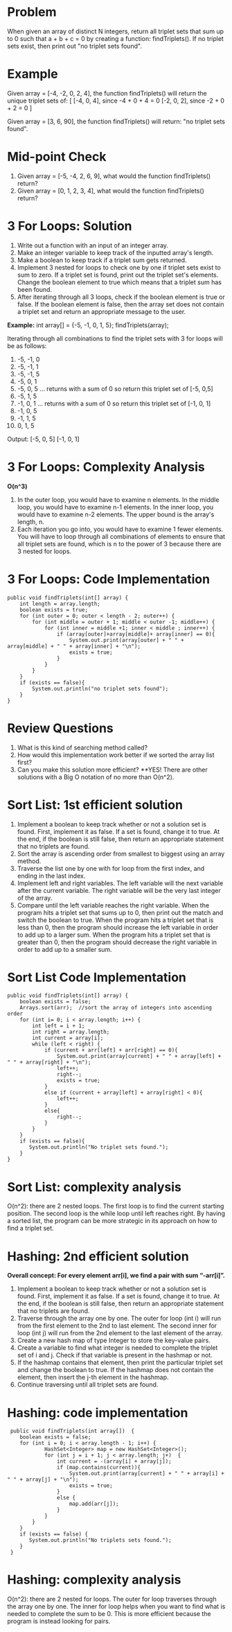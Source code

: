 # Problem
When given an array of distinct N integers, return all triplet sets that sum up to 0 such that a + b + c = 0 by creating a function: findTriplets(). If no triplet sets exist, then print out "no triplet sets found". 

# Example
Given array = [-4, -2, 0, 2, 4], the function findTriplets() will return the unique triplet sets of: 
[
  [-4, 0, 4],   since -4 + 0 + 4 = 0
  [-2, 0, 2],   since -2 + 0 + 2 = 0
]

Given array = [3, 6, 90], the function findTriplets() will return:
"no triplet sets found". 

# Mid-point Check
1. Given array = [-5, -4, 2, 6, 9], what would the function findTriplets() return? 
2. Given array = [0, 1, 2, 3, 4], what would the function findTriplets() return? 

# 3 For Loops: Solution
1. Write out a function with an input of an integer array. 
2. Make an integer variable to keep track of the inputted array's length. 
3. Make a boolean to keep track if a triplet sum gets returned. 
4. Implement 3 nested for loops to check one by one if triplet sets exist to sum to zero. If a triplet set is found, print out the triplet set's elements. Change the boolean element to true which means that a triplet sum has been found. 
5. After iterating through all 3 loops, check if the boolean element is true or false. If the boolean element is false, then the array set does not contain a triplet set and return an appropriate message to the user. 

**Example:** 
int array[] = {-5, -1, 0, 1, 5}; 
findTriplets(array); 

Iterating through all combinations to find the triplet sets with 3 for loops will be as follows:
1. -5, -1, 0 
2. -5, -1, 1
3. -5, -1, 5
4. -5, 0, 1 
5. -5, 0, 5    ... returns with a sum of 0 so return this triplet set of [-5, 0,5]
6. -5, 1, 5
7. -1, 0, 1  ... returns with a sum of 0 so return this triplet set of [-1, 0, 1]
8. -1, 0, 5
9. -1, 1, 5
10. 0, 1, 5

Output: 
[-5, 0, 5]
[-1, 0, 1]

# 3 For Loops: Complexity Analysis
**O(n^3)**
1. In the outer loop, you would have to examine n elements. In the middle loop, you would have to examine n-1 elements. In the inner loop, you would have to examine n-2 elements. The upper bound is the array's length, n. 
2. Each iteration you go into, you would have to examine 1 fewer elements. You will have to loop through all combinations of elements to ensure that all triplet sets are found, which is n to the power of 3 because there are 3 nested for loops. 

# 3 For Loops: Code Implementation
```
public void findTriplets(int[] array) { 
    int length = array.length; 
    boolean exists = true; 
    for (int outer = 0; outer < length - 2; outer++) { 
        for (int middle = outer + 1; middle < outer -1; middle++) { 
            for (int inner = middle +1; inner < middle ; inner++) { 
                if (array[outer]+array[middle]+ array[inner] == 0){ 
                    System.out.print(array[outer] + " " + array[middle] + " " + array[inner] + "\n"); 
                    exists = true; 
                } 
            } 
        } 
    } 
    if (exists == false){
        System.out.println("no triplet sets found"); 
    }
} 
```

# Review Questions
1. What is this kind of searching method called? 
2. How would this implementation work better if we sorted the array list first? 
3. Can you make this solution more efficient? 
   **YES! There are other solutions with a Big O notation of no more than O(n^2). 

# Sort List: 1st efficient solution
1. Implement a boolean to keep track whether or not a solution set is found. First, implement it as false. If a set is found, change it to true. At the end, if the boolean is still false, then return an appropriate statement that no triplets are found. 
2. Sort the array is ascending order from smallest to biggest using an array method. 
3. Traverse the list one by one with for loop from the first index, and ending in the last index. 
4. Implement left and right variables. The left variable will the next variable after the current variable. The right variable will be the very last integer of the array. 
5. Compare until the left variable reaches the right variable. When the program hits a triplet set that sums up to 0, then print out the match and switch the boolean to true. When the program hits a triplet set that is less than 0, then the program should increase the left variable in order to add up to a larger sum. When the program hits a triplet set that is greater than 0, then the program should decrease the right variable in order to add up to a smaller sum.

# Sort List Code Implementation 
```
public void findTriplets(int[] array) { 
    boolean exists = false; 
    Arrays.sort(arr);  //sort the array of integers into ascending order
    for (int i= 0; i < array.length; i++) { 
        int left = i + 1; 
        int right = array.length; 
        int current = array[i]; 
        while (left < right) { 
            if (current + arr[left] + arr[right] == 0){ 
                System.out.print(array[current] + " " + array[left] + " " + array[right] + "\n");
                left++; 
                right--; 
                exists = true; 
            } 
            else if (current + array[left] + array[right] < 0){
                left++; 
            }
            else{
                right--; 
            }
        } 
    } 
    if (exists == false){
       System.out.println("No triplet sets found."); 
    }
} 
```

# Sort List: complexity analysis
O(n^2): there are 2 nested loops. The first loop is to find the current starting position. The second loop is the while loop until left reaches right. By having a sorted list, the program can be more strategic in its approach on how to find a triplet set. 

# Hashing: 2nd efficient solution
**Overall concept: For every element arr[i], we find a pair with sum “-arr[i]”.**
1. Implement a boolean to keep track whether or not a solution set is found. First, implement it as false. If a set is found, change it to true. At the end, if the boolean is still false, then return an appropriate statement that no triplets are found. 
2. Traverse through the array one by one. The outer for loop (int i) will run from the first element to the 2nd to last element. The second inner for loop (int j) will run from the 2nd element to the last element of the array.
3. Create a new hash map of type Integer to store the key-value pairs.
4. Create a variable to find what integer is needed to complete the triplet set of i and j. Check if that variable is present in the hashmap or not. 
5. If the hashmap contains that element, then print the particular triplet set and change the boolean to true. If the hashmap does not contain the element, then insert the j-th element in the hashmap.
6. Continue traversing until all triplet sets are found. 

# Hashing: code implementation
```
 public void findTriplets(int array[])  { 
    boolean exists = false; 
    for (int i = 0; i < array.length - 1; i++) { 
            HashSet<Integer> map = new HashSet<Integer>(); 
            for (int j = i + 1; j < array.length; j+)  { 
                int current = -(array[i] + array[j]); 
                if (map.contains(current)){ 
                    System.out.print(array[current] + " " + array[i] + " " + array[j] + "\n");
                    exists = true; 
                }  
                else { 
                    map.add(arr[j]); 
                } 
            } 
        } 
    } 
    if (exists == false) { 
       System.out.println("No triplets sets found."); 
    } 
 } 
```

# Hashing: complexity analysis
O(n^2): there are 2 nested for loops. The outer for loop traverses through the array one by one. The inner for loop helps when you want to find what is needed to complete the sum to be 0. This is more efficient because the program is instead looking for pairs. 


